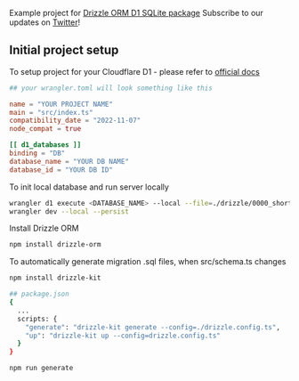 Example project for [Drizzle ORM D1 SQLite package](https://github.com/drizzle-team/drizzle-orm/tree/main/drizzle-orm/src/sqlite-core)
Subscribe to our updates on [Twitter](https://twitter.com/DrizzleOrm)!

## Initial project setup

To setup project for your Cloudflare D1 - please refer to [official docs](https://developers.cloudflare.com/d1/)

```toml
## your wrangler.toml will look something like this

name = "YOUR PROJECT NAME"
main = "src/index.ts"
compatibility_date = "2022-11-07"
node_compat = true

[[ d1_databases ]]
binding = "DB"
database_name = "YOUR DB NAME"
database_id = "YOUR DB ID"
```

To init local database and run server locally

```bash
wrangler d1 execute <DATABASE_NAME> --local --file=./drizzle/0000_short_lockheed.sql
wrangler dev --local --persist
```

Install Drizzle ORM

```bash
npm install drizzle-orm
```

To automatically generate migration .sql files, when src/schema.ts changes

```bash
npm install drizzle-kit

## package.json
{
  ...
  scripts: {
    "generate": "drizzle-kit generate --config=./drizzle.config.ts",
    "up": "drizzle-kit up --config=drizzle.config.ts"
  }
}

npm run generate
```

